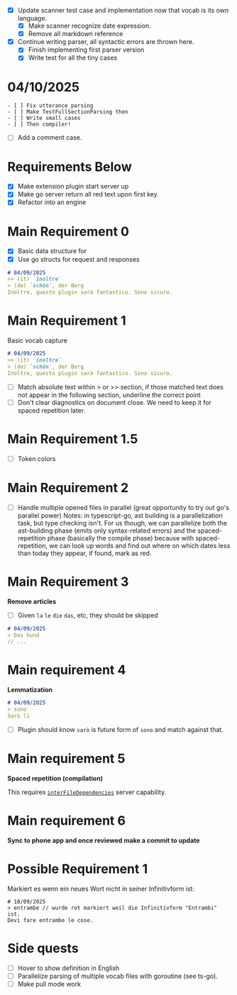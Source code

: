 - [x] Update scanner test case and implementation now that vocab is its own language.
    - [x] Make scanner recognize date expression.
    - [x] Remove all markdown reference
- [x] Continue writing parser, all syntactic errors are thrown here.
    - [x] Finish implementing first parser version
    - [x] Write test for all the tiny cases
# 04/10/2025
    - [ ] Fix utterance parsing
    - [ ] Make TestFullSectionParsing then 
    - [ ] Write small cases
    - [ ] Then compiler!
- [ ] Add a comment case.

# Requirements Below

- [x] Make extension plugin start server up
- [x] Make go server return all red text upon first key.
- [x] Refactor into an engine

# Main Requirement 0

- [x] Basic data structure for
- [x] Use go structs for request and responses

```markdown
# 04/09/2025
>> (it) `inoltre`
> (de) `schön`, der Berg
Inoltre, questo plugin sarà fantastico. Sono sicuro.
```

# Main Requirement 1

Basic vocab capture

```markdown
# 04/09/2025
>> (it) `inoltre`
> (de) `schön`, der Berg
Inoltre, questo plugin sarà fantastico. Sono sicuro.
```
- [ ] Match absolute text within > or >> section, if those matched text does not appear in the following section, underline the correct point
- [ ] Don't clear diagnostics on document close. We need to keep it for spaced repetition later.

# Main Requirement 1.5 

- [ ] Token colors

# Main Requirement 2

- [ ] Handle multiple opened files in parallel (great opportunity to try out go's parallel power)
Notes: in typescript-go, ast building is a parallelization task, but type checking isn't. For us though, we can parallelize both the ast-building phase (emits only syntax-related errors) and the spaced-repetition phase (basically the compile phase) because with spaced-repetition, we can look up words and find out where on which dates less than today they appear, if found, mark as red.

# Main Requirement 3 

**Remove articles**

- [ ] Given `la` `le` `die` `das`, etc, they should be skipped

```markdown
# 04/09/2025
> Das hund
// ...
```

# Main requirement 4

**Lemmatization**

```markdown
# 04/09/2025
> sono
Sarò lì
```
- [ ] Plugin should know `sarò` is future form of `sono` and match against that.

# Main requirement 5

**Spaced repetition (compilation)** 

This requires [`interFileDependencies`](https://microsoft.github.io/language-server-protocol/specifications/lsp/3.17/specification/#diagnosticOptions) server capability.

# Main requirement 6

**Sync to phone app and once reviewed make a commit to update**

# Possible Requirement 1

Markiert es wenn ein neues Wort nicht in seiner Infinitivform ist:

```
# 18/09/2025
> entrambe // wurde rot markiert weil die Infinitivform "Entrambi" ist.
Devi fare entrambe le cose.
```

# Side quests
- [ ] Hover to show definition in English
- [ ] Parallelize parsing of multiple vocab files with goroutine (see ts-go).
- [ ] Make pull mode work
